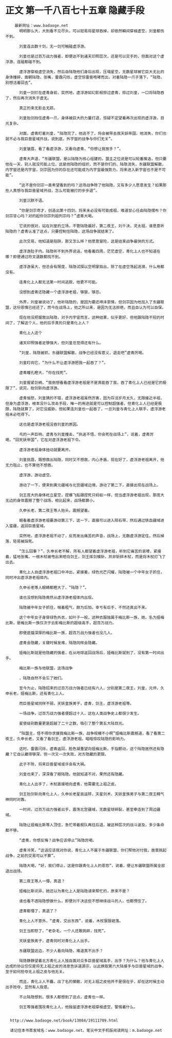 # 正文 第一千八百七十五章 隐藏手段
        最新网址：www.badaoge.net
          明明那么大，大到看不见尽头，可以轻易将星球吞掉，却依然瞬间穿梭虚空，刘皇都伤不到。
      
          刘皇连出数十剑，无一剑可触碰虚浮游。
      
          刘皇也是过百万战力强者，即便达不到诸天印照层次，还是可以交手的，但面对这个虚浮游，连碰都碰不到。
      
          虚浮游穿梭虚空消失，然后自陆隐他们身后出现，压塌星空，无数星球被它巨大无比的身体撞碎，面朝陆隐，张嘴，雷霆闪烁，虚空惊雷兽咆哮而出，对着陆隐一爪子落下，“陆隐，别想活着回去”。
      
          刘皇一剑拦在虚青身前，突然地，虚浮游如幻影般掠过虚青，掠过刘皇，一口将陆隐吞了，然后再次消失于虚无。
      
          真正的来无影去无踪。
      
          刘皇抬剑挡住虚青一爪，身体被巨大的力量打退，惊疑不定望着再次出现的虚浮游，目光复杂。
      
          对面，虚青盯着刘皇，“陆隐完了，他逃不了，将会被带去我天妖帝国，他消失，你们也就不必与我巨兽星域开战，说到底，外宇宙的战争与你们无关”。
      
          刘皇皱眉，看了看虚浮游，又看向虚青，“你想让我放手？”。
      
          虚青大声道，“东疆联盟，是以陆隐为核心组建的，盟主之位说是可以轮番推选，但只要他在一天，别人就没可能上位，这是他陆隐的组织，而不是你们的，陆隐消失，东疆联盟解散，内宇宙还是内宇宙，剑宗因为你的存在还可能成为内宇宙最强势力，将来进入新宇宙也不是不可能”。
      
          “这不是你剑宗一直希望看到的吗？这场战争除了他陆隐，又有多少人愿意发生？如果那些人真想与我巨兽星域开战，怎么可能被打的步步退”。
      
          刘皇沉默不语。
      
          “你是剑宗奇才，创造出第十四剑，将来未必没有可能成祖，难道甘心任由陆隐摆布？你剑宗甘心吗？对的起你剑宗列祖列宗吗？”虚青大喝。
      
          它说的很对，站在刘皇的立场，不管陆隐最好，第二夜王，刘千决，灵太祖，谁愿意听陆隐的？虚青认准了这点，只要控制住陆隐，这场战争就结束了。
      
          此次交易，他知道是陷阱，那又怎么样？他愿意冒险，这是结束战争最快的方式。
      
          虚浮游肚子内，陆隐听不到外界说话，他看着四周，茫茫虚空，青化上人也不知道在哪？即便通过符文道数都找不到。
      
          虚浮游虽大，但总会有限度，陆隐试探以空明掌拍出，除了在虚空荡起涟漪，什么用都没有。
      
          连青化上人都无法第一时间逃脱，他更不可能。
      
          没想到虚青还隐藏一个虚浮游老祖，够狠，够忍。
      
          外界，刘皇被说动了，他听陆隐的，是因为要还坤泽恩情，但剑宗因为他加入了东疆联盟，这份恩情已经还了，而今在战场上，他之所以来，是因为无法拒绝，而且自认为可以自保。
      
          现在他没把握救出陆隐，对于内宇宙而言，这种结果，似乎更好，但他跟陆隐不短的时间了，了解这个人，他的后手真的只是青化上人？
      
          青化上人这个
      
          诸天印照强者足够强大，但刘皇总觉得还有什么。
      
          “刘皇，陆隐被抓，东疆联盟解散，战争已经没有意义，退走吧”虚青厉喝。
      
          刘皇盯向它，“为什么不让虚浮游把我一起吞了？”。
      
          虚青瞳孔瞪大，“你在找死”。
      
          刘皇握紧剑柄，“我倒想看看虚浮游老祖是不是真能吞了我，吞了青化上人已经是它的极限了”，说完，抬剑斩向虚浮游。
      
          虚青恼怒，刘皇猜的不错，虚浮游老祖虽然厉害，因为存活岁月太久，无限接近半祖，但身为虚浮游，根本没什么攻击手段，唯一的用途就是可以控制超强者，但青化上人已经是极限，陆隐就算了，对它没威胁，但如果连刘皇也一起吞了，一旦刘皇与青化上人联手，虚浮游老祖未必吃得下。
      
          这也是虚浮游老祖没吞刘皇的原因。
      
          乓的一声巨响，虚青与刘皇撞击，“执迷不悟，你会死在战场上”，说着，虚青厉喝，“回天妖帝国”，它在对虚浮游老祖下令。
      
          虚浮游老祖身体扭动就要离开。
      
          刘皇挑眉，既想救出陆隐，同时又不想救，内心矛盾，现在好了，虚浮游老祖离开，他无力阻止，也不算他不想救。
      
          虚浮游，游动虚空。
      
          游动了一下，便来到黄元疆域与北宫疆域边境，游动了第二下，直接出现在战场上。
      
          剑王庞大的身体屹立星空，捏爆飞船跟捏死只蚂蚁一样，但当虚浮游老祖出现，那庞大无边的身体震撼了整个战场，相比起来，战场都算小。
      
          久申长老，第二夜王等人抬头，震撼望着。
      
          眼看着虚浮游老祖要游动第三下，这一下，直接可以进入陨石带，然后通过铁血疆域进入蛮疆，返回巨兽星域。
      
          突然地，虚浮游老祖不动了，反而发出痛苦的声音，战场上，无数虚浮游定住，然后掉落，轻易被踩死。
      
          “怎么回事？”，久申长老不解，所有人都望着虚浮游老祖，听到它痛苦的哀嚎，紧接着，猛地张嘴，一根木杖被甩出来咂向剑王，剑王挥剑橫斩，并非斩碎木杖，而是将木杖打飞了出去。
      
          青化上人自虚浮游老祖口中冲出，紧接着，绿色光芒闪耀，陆隐被一个中年女子抓住，同时冲出虚浮游老祖体内。
      
          久申长老等人眼睛都瞪大了，“陆隐？”。
      
          谁也没想到陆隐竟然从虚浮游老祖体内出现。
      
          陆隐被中年女子抓住，喘着粗气，颇为后怕，幸亏有后手，不然还真出不来。
      
          这个中年女子身穿绿色外衣，如叶子一般，这种衣服独属于梅比斯一族，她，名为娅梅比斯，是梅比斯一族仅次于云影梅比斯的超级高手，超百万战力。
      
          即便底蕴深厚的梅比斯一族，超百万战力强者也没几人。
      
          虚青会隐藏，关键时候发难，陆隐同样会隐藏。
      
          娅梅比斯就是他隐藏的强者，在从地球返回战场后，娅梅比斯就到了，没有第一时间出手。
      
          梅比斯一族与他联盟，这场战争
      
          ，陆隐自然不会忘了她们。
      
          至今为止，陆隐招来的过百万战力强者已经有六人，分别是第二夜王，刘皇，元师，久申长老，娅梅比斯，还有青化上人。
      
          而巨兽星域同样不弱，天妖皇族男子，虚青，剑王，虚浮游老祖等。
      
          一场战争，过百万战力强者便超过十人，这在人类战争史上都很少发生。
      
          星使级别数量更是超越了二十之数，吸引了整个第五大陆目光。
      
          “陆盟主，怪不得你求援我梅比斯一族，战争规模不小啊”娅梅比斯震撼道，看了看第二夜王，久申长老，又看了看剑王，虚浮游老祖，暗暗惊叹陆隐的影响力。
      
          这时，雷霆闪烁，虚青返回，脸色凝重望向娅梅比斯，手指颤动，这个陆隐居然还有隐藏？它自认藏得够深，但一次又一次失败，对方隐藏的更狠。
      
          此子不除，将来巨兽星域或许会有大祸。
      
          刘皇也来了，深深看了眼陆隐，他就知道不对，果然还有隐藏。
      
          青化上人出手了，木杖直接咂向虚青，他需要无上祖之皮。
      
          剑王抬剑斩向青化上人，久申长老星辰运转，天星剑术，天妖皇族男子与第二夜王精气神同时对轰。
      
          一时间，过百万战力强者出手，震荡北宫疆域，无数星球碎裂，甚至牵连到了周边疆域。
      
          陆隐让娅梅比斯等人顶住，急忙带着舰队再往后退，被这种层次的战斗波及，多少条命都不够。
      
          “虚青，你想反悔？战争应该停止”陆隐厉喝。
      
          虚青冷笑，“这话应该我对你说，青化上人不属于东疆联盟，你们帮他对付我，故意挑起战争，之前的交易可以不算”。
      
          陆隐大喝，“好，我们停止，这是你跟青化上人的恩怨”，说着，便让东疆联盟所属全部退出战场。
      
          第二夜王等人一懵，真退？
      
          娅梅比斯诧异，她还以为青化上人是陆隐请来帮忙的，原来不是？
      
          谁也看不透陆隐想做什么，即便刘千决这些不想继续战斗的人，也都愣住了。
      
          虚青都懵了，真退了？
      
          青化上人不意外，“虚青，交出东西”，说着，木杖狠狠砸落。
      
          剑王当即怒了，“老杂毛，一个人还敢挑衅，找死”。
      
          天妖皇族男子，虚青同时对青化上人出手。
      
          东疆联盟这边，不少人看向陆隐，难道真不出手？
      
          陆隐静静望着北方青化上人独自面对众多巨兽星域高手，出手？为什么？他与青化上人达成的协议仅仅是将无上祖之皮的消息告诉道源宗，以此换取第六大陆接手与巨兽星域的战争，至于如何抢夺无上祖之皮与他无关。
      
          而且，青化上人不蠢，出了名的懒散，对无上祖之皮他并不是很在乎，却在这时候主动出手抢夺，显然有人授意。
      
          不止陆隐想到，很多人都想到了这点，虚青也一样。
      
          剑王等强者围攻青化上人，他独留虚浮游老祖穿梭虚空，警惕着什么。
      
      
      http://www.badaoge.net/book/13084/19111709.html
      
      请记住本书首发域名：www.badaoge.net。笔尖中文手机版阅读网址：m.badaoge.net